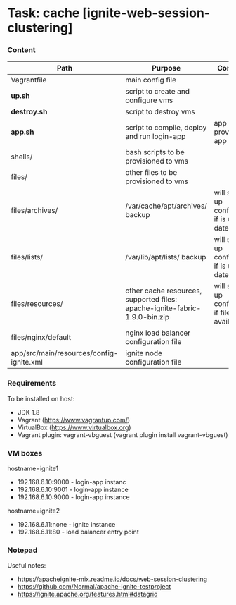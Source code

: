 # Task: cache [ignite-web-session-clustering]

### Content

| Path | Purpose | Comment |
| ------ | ------ | ------ |
| Vagrantfile | main config file |
| **up.sh** | script to create and configure vms |
| **destroy.sh** | script to destroy vms |
| **app.sh** | script to compile, deploy and run login-app | app is provided in app dir  |
| shells/ | bash scripts to be provisioned to vms |
| files/ | other files to be provisioned to vms |
| files/archives/ | /var/cache/apt/archives/ backup | will speed up configuring, if is up to date |
| files/lists/ | /var/lib/apt/lists/ backup | will speed up configuring, if is up to date |
| files/resources/ | other cache resources, supported files: apache-ignite-fabric-1.9.0-bin.zip | will speed up configuring, if file is available
| files/nginx/default | nginx load balancer configuration file |
| app/src/main/resources/config-ignite.xml | ignite node configuration file

### Requirements
To be installed on host:
- JDK 1.8
- Vagrant (https://www.vagrantup.com/)
- VirtualBox (https://www.virtualbox.org)
- Vagrant plugin: vagrant-vbguest (vagrant plugin install vagrant-vbguest)

### VM boxes
hostname=ignite1
- 192.168.6.10:9000 - login-app instanc
- 192.168.6.10:9001 - login-app instance
- 192.168.6.10:9000 - login-app instance

hostname=ignite2
- 192.168.6.11:none - ignite instance
- 192.168.6.11:80 - load balancer entry point

### Notepad
Useful notes:
- https://apacheignite-mix.readme.io/docs/web-session-clustering
- https://github.com/Normal/apache-ignite-testproject
- https://ignite.apache.org/features.html#datagrid

